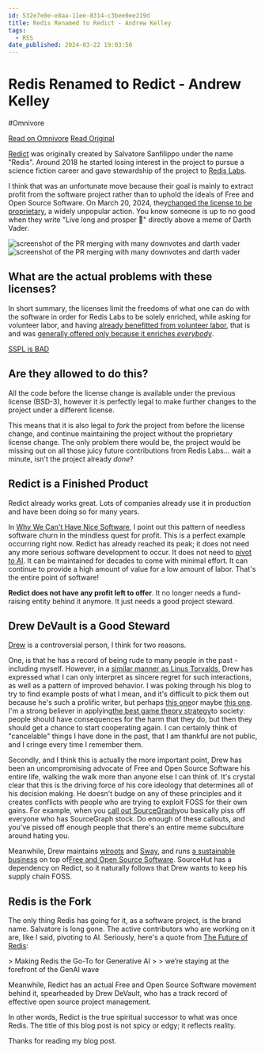 ```yaml
---
id: 532e7e0e-e8aa-11ee-8314-c3bee0ee219d
title: Redis Renamed to Redict - Andrew Kelley
tags:
  - RSS
date_published: 2024-03-22 19:03:56
---
```


# Redis Renamed to Redict - Andrew Kelley
#Omnivore

[Read on Omnivore](https://omnivore.app/me/redis-renamed-to-redict-andrew-kelley-18e68a8bf1a)
[Read Original](https://andrewkelley.me/post/redis-renamed-to-redict.html)



[Redict](https:&#x2F;&#x2F;redict.io&#x2F;) was originally created by Salvatore Sanfilippo under the name &quot;Redis&quot;. Around 2018 he started losing interest in the project to pursue a science fiction career and gave stewardship of the project to [Redis Labs](https:&#x2F;&#x2F;en.wikipedia.org&#x2F;wiki&#x2F;Redis%5F%28company%29).

I think that was an unfortunate move because their goal is mainly to extract profit from the software project rather than to uphold the ideals of Free and Open Source Software. On March 20, 2024, they[changed the license to be proprietary](https:&#x2F;&#x2F;github.com&#x2F;redis&#x2F;redis&#x2F;pull&#x2F;13157), a widely unpopular action. You know someone is up to no good when they write &quot;Live long and prosper 🖖&quot; directly above a meme of Darth Vader.

![screenshot of the PR merging with many downvotes and darth vader](https:&#x2F;&#x2F;proxy-prod.omnivore-image-cache.app&#x2F;0x0,ssGkC-Potl6cmKsNV6doHH3qwI6XpL1yEevYwbBlTf54&#x2F;https:&#x2F;&#x2F;andrewkelley.me&#x2F;img&#x2F;redis-screenshot-light.png) ![screenshot of the PR merging with many downvotes and darth vader](https:&#x2F;&#x2F;proxy-prod.omnivore-image-cache.app&#x2F;0x0,si3wZ8npgbEN_C8jBzOZDOUJl1nss5__9Kw6aDzDSgYk&#x2F;https:&#x2F;&#x2F;andrewkelley.me&#x2F;img&#x2F;redis-screenshot-dark.png)

## What are the actual problems with these licenses?

In short summary, the licenses limit the freedoms of what one can do with the software in order for Redis Labs to be solely enriched, while asking for volunteer labor, and having [already benefitted from volunteer labor](https:&#x2F;&#x2F;github.com&#x2F;redis&#x2F;redis&#x2F;pull&#x2F;13157#issuecomment-2014737480), that is and was [generally offered only because it enriches _everybody_](https:&#x2F;&#x2F;news.ycombinator.com&#x2F;item?id&#x3D;39775468).

[SSPL is BAD](https:&#x2F;&#x2F;ssplisbad.com&#x2F;)

## Are they allowed to do this?

All the code before the license change is available under the previous license (BSD-3), however it is perfectly legal to make further changes to the project under a different license.

This means that it is also legal to _fork_ the project from before the license change, and continue maintaining the project without the proprietary license change. The only problem there would be, the project would be missing out on all those juicy future contributions from Redis Labs... wait a minute, isn&#39;t the project already _done_?

## Redict is a Finished Product

Redict already works great. Lots of companies already use it in production and have been doing so for many years.

In [Why We Can&#39;t Have Nice Software](https:&#x2F;&#x2F;andrewkelley.me&#x2F;post&#x2F;why-we-cant-have-nice-software.html), I point out this pattern of needless software churn in the mindless quest for profit. This is a perfect example occurring right now. Redict has already reached its peak; it does not need any more serious software development to occur. It does not need to [pivot to AI](https:&#x2F;&#x2F;redis.com&#x2F;blog&#x2F;the-future-of-redis&#x2F;). It can be maintained for decades to come with minimal effort. It can continue to provide a high amount of value for a low amount of labor. That&#39;s the entire point of software!

**Redict does not have any profit left to offer**. It no longer needs a fund-raising entity behind it anymore. It just needs a good project steward.

## Drew DeVault is a Good Steward

[Drew](https:&#x2F;&#x2F;drewdevault.com&#x2F;) is a controversial person, I think for two reasons.

One, is that he has a record of being rude to many people in the past - including myself. However, in a [similar manner as Linus Torvalds](https:&#x2F;&#x2F;lore.kernel.org&#x2F;lkml&#x2F;CA+55aFy+Hv9O5citAawS+mVZO+ywCKd9NQ2wxUmGsz9ZJzqgJQ@mail.gmail.com&#x2F;), Drew has expressed what I can only interpret as sincere regret for such interactions, as well as a pattern of improved behavior. I was poking through his blog to try to find example posts of what I mean, and it&#39;s difficult to pick them out because he&#39;s such a prolific writer, but perhaps [this one](https:&#x2F;&#x2F;drewdevault.com&#x2F;2022&#x2F;05&#x2F;30&#x2F;bleh.html)or maybe [this one](https:&#x2F;&#x2F;drewdevault.com&#x2F;2023&#x2F;05&#x2F;01&#x2F;2023-05-01-Burnout.html). I&#39;m a strong believer in applying[the best game theory strategy](https:&#x2F;&#x2F;en.wikipedia.org&#x2F;wiki&#x2F;Tit%5Ffor%5Ftat)to society: people should have consequences for the harm that they do, but then they should get a chance to start cooperating again. I can certainly think of &quot;cancelable&quot; things I have done in the past, that I am thankful are not public, and I cringe every time I remember them.

Secondly, and I think this is actually the more important point, Drew has been an uncompromising advocate of Free and Open Source Software his entire life, walking the walk more than anyone else I can think of. It&#39;s crystal clear that this is the driving force of his core ideology that determines all of his decision making. He doesn&#39;t budge on any of these principles and it creates conflicts with people who are trying to exploit FOSS for their own gains. For example, when you [call out SourceGraph](https:&#x2F;&#x2F;drewdevault.com&#x2F;2023&#x2F;07&#x2F;04&#x2F;Dont-sign-a-CLA-2.html)you basically piss off everyone who has SourceGraph stock. Do enough of these callouts, and you&#39;ve pissed off enough people that there&#39;s an entire meme subculture around hating you.

Meanwhile, Drew maintains [wlroots](https:&#x2F;&#x2F;gitlab.freedesktop.org&#x2F;wlroots&#x2F;wlroots) and [Sway](https:&#x2F;&#x2F;swaywm.org&#x2F;), and runs [a sustainable business](https:&#x2F;&#x2F;sourcehut.org&#x2F;) on top of[Free and Open Source Software](https:&#x2F;&#x2F;sr.ht&#x2F;~sircmpwn&#x2F;sourcehut&#x2F;). SourceHut has a dependency on Redict, so it naturally follows that Drew wants to keep his supply chain FOSS.

## Redis is the Fork

The only thing Redis has going for it, as a software project, is the brand name. Salvatore is long gone. The active contributors who are working on it are, like I said, pivoting to AI. Seriously, here&#39;s a quote from [The Future of Redis](https:&#x2F;&#x2F;redis.com&#x2F;blog&#x2F;the-future-of-redis&#x2F;):

&gt; Making Redis the Go-To for Generative AI
&gt; 
&gt; we’re staying at the forefront of the GenAI wave

Meanwhile, Redict has an actual Free and Open Source Software movement behind it, spearheaded by Drew DeVault, who has a track record of effective open source project management.

In other words, Redict is the true spiritual successor to what was once Redis. The title of this blog post is not spicy or edgy; it reflects reality.

Thanks for reading my blog post.